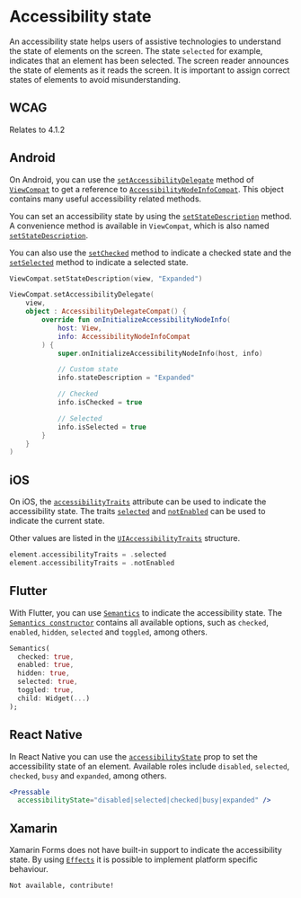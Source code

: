 # Accessibility state

An accessibility state helps users of assistive technologies to understand the state of elements on the screen. The state `selected` for example, indicates that an element has been selected. The screen reader announces the state of elements as it reads the screen. It is important to assign correct states of elements to avoid misunderstanding.

## WCAG

Relates to 4.1.2

## Android

On Android, you can use the [`setAccessibilityDelegate`](https://developer.android.com/reference/androidx/core/view/ViewCompat#setAccessibilityDelegate(android.view.View,androidx.core.view.AccessibilityDelegateCompat)) method of [`ViewCompat`](https://developer.android.com/reference/androidx/core/view/ViewCompat) to get a reference to [`AccessibilityNodeInfoCompat`](https://developer.android.com/reference/androidx/core/view/accessibility/AccessibilityNodeInfoCompat). This object contains many useful accessibility related methods.

You can set an accessibility state by using the [`setStateDescription`](https://developer.android.com/reference/androidx/core/view/accessibility/AccessibilityNodeInfoCompat#setStateDescription(java.lang.CharSequence)) method. A convenience method is available in `ViewCompat`, which is also named  [`setStateDescription`](https://developer.android.com/reference/androidx/core/view/ViewCompat#setStateDescription(android.view.View,java.lang.CharSequence)).

You can also use the [`setChecked`](https://developer.android.com/reference/androidx/core/view/accessibility/AccessibilityNodeInfoCompat#setChecked(boolean)) method to indicate a checked state and the [`setSelected`](https://developer.android.com/reference/androidx/core/view/accessibility/AccessibilityNodeInfoCompat#setSelected(boolean)) method to indicate a selected state.

```kotlin
ViewCompat.setStateDescription(view, "Expanded")

ViewCompat.setAccessibilityDelegate(
    view,
    object : AccessibilityDelegateCompat() {
        override fun onInitializeAccessibilityNodeInfo(
            host: View,
            info: AccessibilityNodeInfoCompat
        ) {
            super.onInitializeAccessibilityNodeInfo(host, info)

            // Custom state
            info.stateDescription = "Expanded"

            // Checked
            info.isChecked = true

            // Selected
            info.isSelected = true
        }
    }
)
```

## iOS

On iOS, the [`accessibilityTraits`](https://developer.apple.com/documentation/objectivec/nsobject/1615202-accessibilitytraits) attribute can be used to indicate the accessibility state. The traits  [`selected`](https://developer.apple.com/documentation/uikit/uiaccessibilitytraits/1620197-selected) and [`notEnabled`](https://developer.apple.com/documentation/uikit/uiaccessibilitytraits/1620208-notenabled) can be used to indicate the current state.

Other values are listed in the  [`UIAccessibilityTraits`](https://developer.apple.com/documentation/uikit/uiaccessibility/uiaccessibilitytraits) structure.

```swift
element.accessibilityTraits = .selected
element.accessibilityTraits = .notEnabled
```

## Flutter

With Flutter, you can use [`Semantics`](https://api.flutter.dev/flutter/widgets/Semantics-class.html) to indicate the accessibility state. The [`Semantics constructor`](https://api.flutter.dev/flutter/widgets/Semantics/Semantics.html) contains all available options, such as `checked`, `enabled`, `hidden`, `selected` and `toggled`, among others.

```dart
Semantics(
  checked: true,
  enabled: true,
  hidden: true,
  selected: true,
  toggled: true,
  child: Widget(...)
);
```

## React Native

In React Native you can use the [`accessibilityState`](https://reactnative.dev/docs/accessibility#accessibilitystate) prop to set the accessibility state of an element. Available roles include `disabled`, `selected`, `checked`, `busy` and `expanded`, among others.

```jsx
<Pressable 
  accessibilityState="disabled|selected|checked|busy|expanded" />
```

## Xamarin

Xamarin Forms does not have built-in support to indicate the accessibility state. By using [`Effects`](https://docs.microsoft.com/en-us/xamarin/xamarin-forms/app-fundamentals/effects/introduction) it is possible to implement platform specific behaviour.

```xml
Not available, contribute!
```

